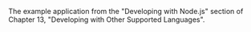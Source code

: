 The example application from the "Developing with Node.js" section of Chapter 13, "Developing with Other Supported Languages".
